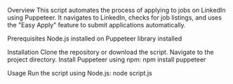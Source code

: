Overview
This script automates the process of applying to jobs on LinkedIn using Puppeteer. It navigates to LinkedIn, checks for job listings, and uses the "Easy Apply" feature to submit applications automatically.

Prerequisites
Node.js installed on
Puppeteer library installed


Installation
Clone the repository or download the script.
Navigate to the project directory.
Install Puppeteer using npm:
npm install puppeteer


Usage
Run the script using Node.js:
node script.js
